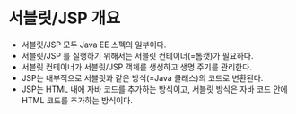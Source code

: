 # 서블릿/JSP 개요

- 서블릿/JSP 모두 Java EE 스펙의 일부이다.
- 서블릿/JSP 를 실행하기 위해서는 서블릿 컨테이너(=톰캣)가 필요하다.
- 서블릿 컨테이너가 서블릿/JSP 객체를 생성하고 생명 주기를 관리한다.
- JSP는 내부적으로 서블릿과 같은 방식(=Java 클래스)의 코드로 변환된다.
- JSP는 HTML 내에 자바 코드를 추가하는 방식이고, 서블릿 방식은 자바 코드 안에 HTML 코드를 추가하는 방식이다.